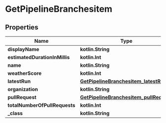 
# GetPipelineBranchesitem

## Properties
Name | Type | Description | Notes
------------ | ------------- | ------------- | -------------
**displayName** | **kotlin.String** |  |  [optional]
**estimatedDurationInMillis** | **kotlin.Int** |  |  [optional]
**name** | **kotlin.String** |  |  [optional]
**weatherScore** | **kotlin.Int** |  |  [optional]
**latestRun** | [**GetPipelineBranchesitem_latestRun**](GetPipelineBranchesitem_latestRun.md) |  |  [optional]
**organization** | **kotlin.String** |  |  [optional]
**pullRequest** | [**GetPipelineBranchesitem_pullRequest**](GetPipelineBranchesitem_pullRequest.md) |  |  [optional]
**totalNumberOfPullRequests** | **kotlin.Int** |  |  [optional]
**_class** | **kotlin.String** |  |  [optional]



